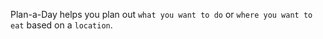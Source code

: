 Plan-a-Day helps you plan out `what you want to do` or `where you want to eat` based on a `location`.